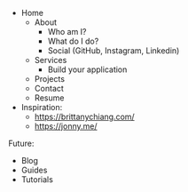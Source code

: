 - Home
    - About
        - Who am I?
        - What do I do?
        - Social (GitHub, Instagram, Linkedin)
    - Services
        - Build your application
    - Projects
    - Contact
    - Resume
- Inspiration:
    - https://brittanychiang.com/
    - https://jonny.me/

Future:
- Blog
- Guides
- Tutorials